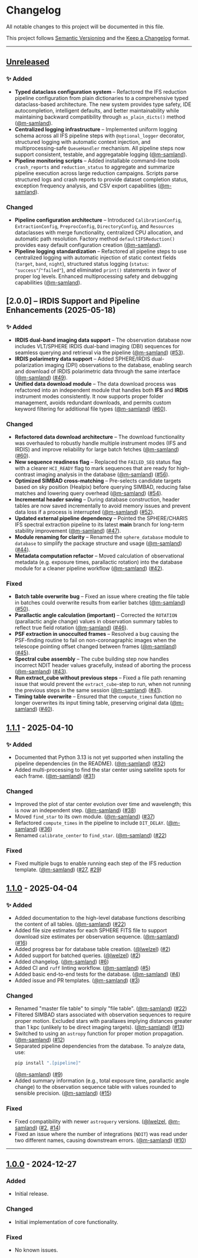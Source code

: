 # Changelog

All notable changes to this project will be documented in this file.

This project follows [Semantic Versioning](https://semver.org/) and the [Keep a Changelog](https://keepachangelog.com/) format.

---

## [Unreleased]

### ✨ Added
- **Typed dataclass configuration system** – Refactored the IFS reduction pipeline configuration from plain dictionaries to a comprehensive typed dataclass-based architecture. The new system provides type safety, IDE autocompletion, intelligent defaults, and better maintainability while maintaining backward compatibility through `as_plain_dicts()` method ([@m-samland](https://github.com/m-samland)).
- **Centralized logging infrastructure** – Implemented uniform logging schema across all IFS pipeline steps with `@optional_logger` decorator, structured logging with automatic context injection, and multiprocessing-safe `QueueHandler` mechanism. All pipeline steps now support consistent, testable, and aggregatable logging ([@m-samland](https://github.com/m-samland)).
- **Pipeline monitoring scripts** – Added installable command-line tools `crash_reports` and `reduction_status` to aggregate and summarize pipeline execution across large reduction campaigns. Scripts parse structured logs and crash reports to provide dataset completion status, exception frequency analysis, and CSV export capabilities ([@m-samland](https://github.com/m-samland)).

### Changed
- **Pipeline configuration architecture** – Introduced `CalibrationConfig`, `ExtractionConfig`, `PreprocConfig`, `DirectoryConfig`, and `Resources` dataclasses with merge functionality, centralized CPU allocation, and automatic path resolution. Factory method `defaultIFSReduction()` provides easy default configuration creation ([@m-samland](https://github.com/m-samland)).
- **Pipeline logging standardization** – Refactored all pipeline steps to use centralized logging with automatic injection of static context fields (`target`, `band`, `night`), structured status logging (`status`: `"success"`/`"failed"`), and eliminated `print()` statements in favor of proper log levels. Enhanced multiprocessing safety and debugging capabilities ([@m-samland](https://github.com/m-samland)).

## [2.0.0] – IRDIS Support and Pipeline Enhancements (2025-05-18)

### ✨ Added
- **IRDIS dual-band imaging data support** – The observation database now includes VLT/SPHERE IRDIS dual-band imaging (DBI) sequences for seamless querying and retrieval via the pipeline ([@m-samland](https://github.com/m-samland)) ([#53](https://github.com/m-samland/spherical/issues/53)).
- **IRDIS polarimetry data support** – Added SPHERE/IRDIS dual-polarization imaging (DPI) observations to the database, enabling search and download of IRDIS polarimetric data through the same interface ([@m-samland](https://github.com/m-samland)) ([#49](https://github.com/m-samland/spherical/issues/49)).
- **Unified data download module** – The data download process was refactored into an independent module that handles both **IFS** and **IRDIS** instrument modes consistently. It now supports proper folder management, avoids redundant downloads, and permits custom keyword filtering for additional file types ([@m-samland](https://github.com/m-samland)) ([#60](https://github.com/m-samland/spherical/issues/60)).

### Changed
- **Refactored data download architecture** – The download functionality was overhauled to robustly handle multiple instrument modes (IFS and IRDIS) and improve reliability for large batch fetches ([@m-samland](https://github.com/m-samland)) ([#60](https://github.com/m-samland/spherical/issues/60)).
- **New sequence readiness flag** – Replaced the `FAILED_SEQ` status flag with a clearer `HCI_READY` flag to mark sequences that are ready for high-contrast imaging analysis in the database ([@m-samland](https://github.com/m-samland)) ([#56](https://github.com/m-samland/spherical/issues/56)).
- **Optimized SIMBAD cross-matching** – Pre-selects candidate targets based on sky position (Healpix) before querying SIMBAD, reducing false matches and lowering query overhead ([@m-samland](https://github.com/m-samland)) ([#54](https://github.com/m-samland/spherical/issues/54)).
- **Incremental header saving** – During database construction, header tables are now saved incrementally to avoid memory issues and prevent data loss if a process is interrupted ([@m-samland](https://github.com/m-samland)) ([#52](https://github.com/m-samland/spherical/issues/52)).
- **Updated external pipeline dependency** – Pointed the SPHERE/CHARIS IFS spectral extraction pipeline to its latest **main** branch for long-term stability improvement ([@m-samland](https://github.com/m-samland)) ([#47](https://github.com/m-samland/spherical/issues/47)).
- **Module renaming for clarity** – Renamed the `sphere_database` module to `database` to simplify the package structure and usage ([@m-samland](https://github.com/m-samland)) ([#44](https://github.com/m-samland/spherical/issues/44)).
- **Metadata computation refactor** – Moved calculation of observational metadata (e.g. exposure times, parallactic rotation) into the database module for a cleaner pipeline workflow ([@m-samland](https://github.com/m-samland)) ([#42](https://github.com/m-samland/spherical/issues/42)).

### Fixed
- **Batch table overwrite bug** – Fixed an issue where creating the file table in batches could overwrite results from earlier batches ([@m-samland](https://github.com/m-samland)) ([#50](https://github.com/m-samland/spherical/issues/50)).
- **Parallactic angle calculation (important)** – Corrected the `ROTATION` (parallactic angle change) values in observation summary tables to reflect true field rotation ([@m-samland](https://github.com/m-samland)) ([#46](https://github.com/m-samland/spherical/issues/46)).
- **PSF extraction in unocculted frames** – Resolved a bug causing the PSF-finding routine to fail on non-coronagraphic images when the telescope pointing offset changed between frames ([@m-samland](https://github.com/m-samland)) ([#45](https://github.com/m-samland/spherical/issues/45)).
- **Spectral cube assembly** – The cube building step now handles incorrect NDIT header values gracefully, instead of aborting the process ([@m-samland](https://github.com/m-samland)) ([#43](https://github.com/m-samland/spherical/issues/43)).
- **Run extract_cube without previous steps** – Fixed a file path renaming issue that would prevent the `extract_cube`-step to run, when not running the previous steps in the same session ([@m-samland](https://github.com/m-samland)) ([#41](https://github.com/m-samland/spherical/issues/41)).
- **Timing table overwrite** – Ensured that the `compute_times` function no longer overwrites its input timing table, preserving original data ([@m-samland](https://github.com/m-samland)) ([#40](https://github.com/m-samland/spherical/issues/40)).


## [1.1.1] - 2025-04-10

### ✨ Added
- Documented that Python 3.13 is not yet supported when installing the pipeline dependencies (in the README). ([@m-samland](https://github.com/m-samland)) ([#32](https://github.com/m-samland/spherical/pull/32))
- Added multi-processing to find the star center using satellite spots for each frame. ([@m-samland](https://github.com/m-samland)) ([#31](https://github.com/m-samland/spherical/pull/31))

### Changed
- Improved the plot of star center evolution over time and wavelength; this is now an independent step. ([@m-samland](https://github.com/m-samland)) ([#38](https://github.com/m-samland/spherical/pull/38))
- Moved `find_star` to its own module. ([@m-samland](https://github.com/m-samland)) ([#37](https://github.com/m-samland/spherical/pull/37))
- Refactored `compute_times` in the pipeline to include `DIT_DELAY`. ([@m-samland](https://github.com/m-samland)) ([#36](https://github.com/m-samland/spherical/pull/36))
- Renamed `calibrate_center` to `find_star`. ([@m-samland](https://github.com/m-samland)) ([#22](https://github.com/m-samland/spherical/pull/22))

### Fixed
- Fixed multiple bugs to enable running each step of the IFS reduction template. ([@m-samland](https://github.com/m-samland)) ([#27](https://github.com/m-samland/spherical/pull/27), [#29](https://github.com/m-samland/spherical/pull/29))

## [1.1.0] - 2025-04-04

### ✨ Added
- Added documentation to the high-level database functions describing the content of all tables. ([@m-samland](https://github.com/m-samland)) ([#22](https://github.com/m-samland/spherical/pull/22))
- Added file size estimates for each SPHERE FITS file to support download size estimates per observation sequence. ([@m-samland](https://github.com/m-samland)) ([#16](https://github.com/m-samland/spherical/pull/16))
- Added progress bar for database table creation. ([@lwelzel](https://github.com/lwelzel)) ([#2](https://github.com/m-samland/spherical/pull/2))
- Added support for batched queries. ([@lwelzel](https://github.com/lwelzel)) ([#2](https://github.com/m-samland/spherical/pull/2))
- Added changelog. ([@m-samland](https://github.com/m-samland)) ([#6](https://github.com/m-samland/spherical/pull/6))
- Added CI and `ruff` linting workflow. ([@m-samland](https://github.com/m-samland)) ([#5](https://github.com/m-samland/spherical/pull/5))
- Added basic end-to-end tests for the database. ([@m-samland](https://github.com/m-samland)) ([#4](https://github.com/m-samland/spherical/pull/4))
- Added issue and PR templates. ([@m-samland](https://github.com/m-samland)) ([#3](https://github.com/m-samland/spherical/pull/3))

### Changed
- Renamed "master file table" to simply "file table". ([@m-samland](https://github.com/m-samland)) ([#22](https://github.com/m-samland/spherical/pull/22))
- Filtered SIMBAD stars associated with observation sequences to require proper motion. Excluded stars with parallaxes implying distances greater than 1 kpc (unlikely to be direct imaging targets). ([@m-samland](https://github.com/m-samland)) ([#13](https://github.com/m-samland/spherical/pull/13))
- Switched to using an `astropy` function for proper motion propagation. ([@m-samland](https://github.com/m-samland)) ([#12](https://github.com/m-samland/spherical/pull/12))
- Separated pipeline dependencies from the database. To analyze data, use:  
  ```bash
  pip install ".[pipeline]"
  ```  
  ([@m-samland](https://github.com/m-samland)) ([#9](https://github.com/m-samland/spherical/pull/9))
- Added summary information (e.g., total exposure time, parallactic angle change) to the observation sequence table with values rounded to sensible precision. ([@m-samland](https://github.com/m-samland)) ([#15](https://github.com/m-samland/spherical/pull/15))

### Fixed
- Fixed compatibility with newer `astroquery` versions. ([@lwelzel](https://github.com/lwelzel), [@m-samland](https://github.com/m-samland)) ([#2](https://github.com/m-samland/spherical/pull/2), [#14](https://github.com/m-samland/spherical/pull/14))
- Fixed an issue where the number of integrations (`NDIT`) was read under two different names, causing downstream errors. ([@m-samland](https://github.com/m-samland)) ([#10](https://github.com/m-samland/spherical/pull/10))

---

## [1.0.0] - 2024-12-27

### Added
- Initial release.

### Changed
- Initial implementation of core functionality.

### Fixed
- No known issues.

[Unreleased]: https://github.com/m-samland/spherical/compare/v1.1.1...HEAD  
[1.1.1]: https://github.com/m-samland/spherical/compare/v1.1.0...v1.1.1  
[1.1.0]: https://github.com/m-samland/spherical/compare/v1.0.0...v1.1.0  
[1.0.0]: https://github.com/m-samland/spherical/releases/tag/v1.0.0

